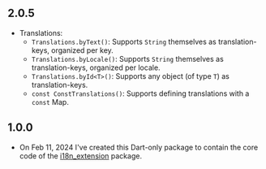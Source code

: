 ## 2.0.5

* Translations:
    - `Translations.byText()`: Supports `String` themselves as translation-keys, organized per
      key.
    - `Translations.byLocale()`: Supports `String` themselves as translation-keys, organized per
      locale.
    - `Translations.byId<T>()`: Supports any object (of type `T`) as translation-keys.
    - `const ConstTranslations()`: Supports defining translations with a `const` Map.

## 1.0.0

* On Feb 11, 2024 I've created this Dart-only package to contain the core code of
  the [i18n_extension](https://pub.dev/packages/i18n_extension) package.
